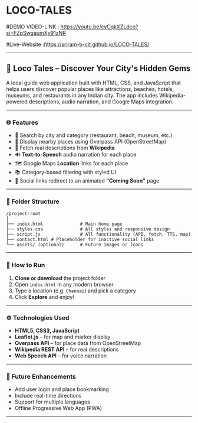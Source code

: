 # LOCO-TALES

#DEMO VIDEO-LINK : https://youtu.be/cyCqkXZLdco?si=FZpSwgaumXy91zNR

#Live-Website :https://sriram-b-cit.github.io/LOCO-TALES/

---

## 📍 Loco Tales – Discover Your City's Hidden Gems

A local guide web application built with HTML, CSS, and JavaScript that helps users discover popular places like attractions, beaches, hotels, museums, and restaurants in any Indian city. The app includes Wikipedia-powered descriptions, audio narration, and Google Maps integration.

---

### 🌐 Features

* 🔎 Search by city and category (restaurant, beach, museum, etc.)
* 📍 Display nearby places using Overpass API (OpenStreetMap)
* 📖 Fetch real descriptions from **Wikipedia**
* 🔊 **Text-to-Speech** audio narration for each place
* 🗺️ Google Maps **Location** links for each place
* 📚 Category-based filtering with styled UI
* 🚫 Social links redirect to an animated **"Coming Soon"** page

---

### 📁 Folder Structure

```
/project-root
│
├── index.html              # Main home page
├── styles.css              # All styles and responsive design
├── script.js               # All functionality (API, fetch, TTS, map)
├── contact.html # Placeholder for inactive social links
└── assets/ (optional)      # Future images or icons
```

---

### 🔧 How to Run

1. **Clone or download** the project folder
2. Open `index.html` in any modern browser
3. Type a location (e.g. `Chennai`) and pick a category
4. Click **Explore** and enjoy!

---

### ⚙️ Technologies Used

* **HTML5, CSS3, JavaScript**
* **Leaflet.js** – for map and marker display
* **Overpass API** – for place data from OpenStreetMap
* **Wikipedia REST API** – for real descriptions
* **Web Speech API** – for voice narration

---

### 🚀 Future Enhancements

* Add user login and place bookmarking
* Include real-time directions
* Support for multiple languages
* Offline Progressive Web App (PWA)

---

